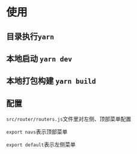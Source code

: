 # 使用

## 目录执行`yarn`

## 本地启动 `yarn dev`

## 本地打包构建 `yarn build`

## 配置
`src/router/routers.js`文件里对左侧、顶部菜单配置

`export navs`表示顶部菜单

`export default`表示左侧菜单

